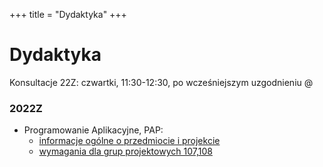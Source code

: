 +++
title = "Dydaktyka"
+++

# Dydaktyka

Konsultacje 22Z: czwartki, 11:30-12:30, po wcześniejszym uzgodnieniu @

### 2022Z

- Programowanie Aplikacyjne, PAP:
	- [informacje ogólne o przedmiocie i projekcie](https://studia2.elka.pw.edu.pl/file/22Z/103A-INxxx-ISP-PAP/priv/)
	- [wymagania dla grup projektowych 107,108](/~kzbikows/wymagania_2022Z_PAP.pdf)

